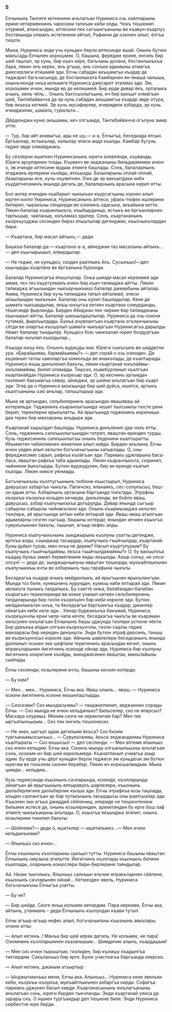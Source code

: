 ### 5

Елчынынъ Тантиге кеткенини анълагъан Нуриниса озь хаялларыны ерине кетирмекнинъ чаресини тапкъан киби олды.
Чокъ тюшюнип отурмай, апансыздан, аптесини пек сагъынгъаныны ве къавун-къарпуз бостанында олмакъ истегенини айтып, Рафикни де озюнен алып, ёлгъа тюшти.

Мына, Нуриниса энди учь куньден берли аптесинде яшай.
Онынъ бутюн макъсады Ёлчынен корюшмек.
О, башына, фередже ерине, енгиль бир шей ташлап, эр кунь, бир къач кере, багъчаны долана, бостанлыкъкъа бара, лякин энъ керек, энъ агъыр, энъ сонъки адымыны атмагъа джесюрлиги етишмей эди.
Ёлчы сабадан акъшамгъа къадар де тиджарет багъчасында, де бостанлыкъта Камбарнен ян-янаша чалыша, онынъчюнде онъа кельмеге Нуриниса джесарет эталмаз эди.
Эм, корюшмек ичюн, мында ер де келишмей.
Бир ерде дивар ёкъ, орталыкъ ачыкъ, кенъ чёль...
Онынъ бахтсызлыгъына, ич бир вакъыт олмагъан шей, Тантибайвачча да эр кунь сабадан акъшамгъа къадар эвде отура, бир якъкъа кетмей.
Эр кунь мусафирлер, ичеридеки азбарда, эр кунь ичкиджилик, шамата, гурюльти...

Дёрдюнджи куню акъшамы, кеч олгъанда, Тантибайвачча огълуна эмир этти:

— Тур, бар айт анавыгъа, ады не шу,— а-а, Ёлчыгъа, беседкада ятсын.
Ёргъанлар, ястыкълар, халылар эписи анда къалды.
Камбар бугунь гедже эвде олмайджакъ.

Бу сёзлерни ишиткен Нуринисанынъ юреги алевленди, къуванды.
Юреги арзуларнен толды.
Къуванч ве эеджаныны бильдирмемек ичюн о, эв ичинде аптесине ярдым этмеге башлады.
Сонъ, балаларнынъ ятаджакъ ерлерини къойды, яткъызды.
Базыларыны оплай-оплай, базыларыны исе, кучь-къуветнен.
Озю де эр вакъытдаки киби къудапчесининъ янында дегиль де, балаларнынъ арасына кирип ятты.

Бол антер ичинден къабарып чыкъкъан къурсагъыны зорнен алып юрген юклю Умриниса, Нуринисанынъ аптеси, уфакъ-тюфек ишлерини битирип, чыракъны сёндюрди ве озюнинъ одасына, акъайына кетти.
Лякин балалар къаранлыкъта, къыбырданыр, ястыкъ ве ёргъанларнен тартышыр, чаяланыр, юкъламаз эдилер.
Сонъ, къартананынъ къоркъузуджы сесинден бираз ятыштылар дегенджек, къызчыкълардан бири:

— Къартана, бир масал айтынъ,— деди.

Башкъа балалар да:— къартана-а-а, айнеджии таз масалыны айтынъ...— деп къычырышып, ялвардылар.

— Не гедже, не кунъдюз, сизден раатлыкъ ёкъ.
Сусынъыз!—деп къычырды къартана ве ёргъанына бурюнди.

Балалар Нуринисагъа япыштылар.
Онъа шимди масал керекмей эди амма, тез-тез къуртулмакъ ичюн бир къач тапмаджа айтты.
Лякин тапмаджа агъызындан чыкъарчыкъмаз балалар джевабыны айталар.
Амма, Нуриниса бир кучь тапмаджа тапып айталмай, эписи акъылындан чыкъкъан.
Балалар оны кулип башладылар.
Кене де шамата чыкъардылар, янъы юкъугъа кеткен къартана сомурданды, тёшегинде фырланды.
Бирден Абиджан пек чиркин бир тапмаджаны къычырып айтты.
Балалар шакъылдаштылар.
Нуриниса да озь-озюни тутамай, фыркъылдады.
Бунъа ачувлангъан къартана огъланчыкъны сёгди ве оларгъа къошулып шамата чыкъаргъан Нуринисагъа дарылды.
Ниает балалар тындылар.
Куньдюз бою чанкъалап-юрип болдургъан балалар юкълап къалдылар...

Къызда юкъу ёкъ.
Онъннъ вуджуды яна.
Юреги сыкъсыкъ ве шиддетли ура.
«Барайыммы, бармайыммы?» — деп сорай о озь озюнден.
Де къуванып татлы хаялларгъа комюльди ве яныкълады, де къалтырады.
Нуриниса яхшы динъленип бакъты, лякин къартанай юкълаймы-юкъламаймы, билип оламады.
Тишсиз, къамбурланып къалгъан къартанайдан Нуриниса къоркъар эди.
О, эр кеснинъ артындан гизленип бакъмагъа север, айнеджи, эр шейни анълагъан бир къарт эди.
Эгер де о Нуриниса акъкъында бир шей дуйса, ишитсе, артыкъ къалгъаныны озю анълар, тапыштырыр эди.

Мына эв артындан, сельбилернинъ арасындан явашяваш ай котерильди.
Гедженинъ къаранлыгъында чешит тылсымлы тюсте ренк берип, тереклерни ярыкълатты.
Ай ярыгъында гедженинъ корюниши даа терен бир манзараны анъдыра эди.

Къартанай хырылдап башлады.
Нуриниса динъленип даа чокъ ятты.
Сонъ, гедженинъ салкъынлыгъындан титреп, яваштан еринден турды.
Кузь геджесининъ салкъынлыгъы онынъ беденини къалтыратты.
Ильмектен чабикликнен жекетини алып кийди.
Бирден акълына, Ёлчы ичюн уйден алып кельген богъчачыгъыны хатырлады.
О, оны фереджесиме сарып, рафкъа къойгъан эди.
Пармакъ уджларына баса-баса, яваштан рафкъа таба адымлады.
Лякин къаранлыкъта, сюринип, чайникни йыкътырды.
Бутюн вуджудунен, бир ан еринде къатып къалды.
Лякин кимсе уянмады.

Богъчачыкъны къолтугъынынъ тюбюне къыстырып, Нуриниса давушсыз азбаргъа чыкъты.
Папичсиз, яланаякъ, сес-солукъсыз, беш-он адым атты.
Азбарнынъ ортасына баргъанда токътады.
Этрафны къоркъа-къоркъа козьден кечирди, динъленди, ве бойле яваш, давушсыз, азбар къапучыкъкъа догърулды.
Дивар янында сыгъыр сабырлы-сабырлы чайнакълана эди.
Онынъ къырмызыджа кельген тюклери, ай ярыгъында алтын киби ялтырай эди.
Яваш-яваш атылгъан адымларны сезген сыгъыр, башыны котерди, янындан кечкен къызгъа сувукълыкнен бакъты, пышнап, агъыр нефес алды.

Нуриниса къапучыкънынъ зынджырына къолуны узатты дегендже, арткъа алды, «зынджыр тасырдар, къапучыкъ гъыйчылдар, къартанай буны дуйып турар, мен онъа не дерим?
Насыл къуртулурым?
Бу къапучыкъ гъыйчылдаймы, ёкъса гъыйчылдамаймы?» О, бу вакъыткъа къадар бунъа эмиет бермегенине янды-якъылды.
Ахыр сонъу, не олса-олсун!
— деди де, зынджырчыкъны яваштан тюшюрди, мукъайтлыкънен къапучыкнъы ачты ве азбарнынъ тыш тарафына чыкъты.

Беседкагъа къадар ачыкъ мейданлыкъ, ай ярыгъынен ярыкълангъан.
Мында тоз биле, кунешнинъ нурундан, кумюш киби ялтырай эди.
Лякин авлакъта тыныкъ талдалыкъ.
Бу саатте онъа, балабандан-балабан къарагъач тереклеринде ве кокке узанып кеткен сельбилернинъ талдаларында бир гизли къоркъунч бар киби корюле эди.
Бутюн мейданлыкътан онъа, та беседкагъа баргъангъа къадар, джинлер ойнагъан киби келе эди...
Кенар буджакъкъа бакъмай, Нуриниса, къоркъунчлы ерни чапа-чапа кечти, беседкагъа чыкъты ве къараман юкъсунен юкълагъан Ёлчынынъ башы уджунда тизлери устюне чёкти.
Бир дакъкъа алдын олгъан къоркъунчлы, гизли-сырлы гедже манзарасы бир кереден денъишти.
Энди бутюн этраф дерсинъ, таныш ве къоркъунчсыз корюле эди.
Айнынъ шавлелери беседканынъ янында далланып оськен эки шефтали терегининъ арасындан кечип, онынъ япракъларынен йигитнинъ юзюнде ойнар эди, Нуриниса бир къолуны йигитнинъ кокрегине къойды, экинджисинен яваштаи, манълайыны сыйпады.

Ёлчы сескенди, козьлерини ачты, башыны кескин котерди.

— Бу ким?

— Мен...
мен...
Нуриниса, Ёлчы ака.
Яваш олынъ...
яваш..— Нуриниса юзюни йигитнинъ юзюне якъынлаштырды.

— Сизсизми?
Сиз мындасызмы?
— тааджипленип, эеджаннен сорады Ёлчы.
— Сиз мында не ичюн кельдинъиз?
Бильселер, сиз не япарсыз?
Масхара олурмыз.
Меним сизге не кереклигим бар?
Мен тек ыргъатынъызым...
Сиз пек енгиль тюшюнесиз.

— Не экен, ыргъат адам дегильми ёкъса?
Сиз бизим тувгъанымызсынъыз...
— Сувукътанмы, ёкъса эеджанданмы Нуриниса къалтыраты — Сиз яхшысыз!
— деп сесленди.
— Мен аптеме ялынъыз сиз ичюн кельдим.
Ёлчы ака.
Сизинъ мында олгъанынъызны анълагъан сонъ, козюме ич бир шей корюльмеди.
Къанатланып учмагъа азыр эдим.
Бу ерде учь-дёрт куньден берли геджеси эм куньдюзи эм бутюн юрегим ве гонълюм сизнен берабер.
Лякин ич корюшалмадым.
Мына шимди...
кельдим...

Кузь геджесинде къызнынъ сачларында, юзюнде, къолларында ойнагъан ай ярыгъынынъ ялтыравукъ шавлелери, къызнынъ дюльберлигине дюльберлик къоша эди.
Ёлчы этрафкъа козь ташлады, ельден саллангъан эр бир путакънынъ тасырдысы оны раатсызлар эди.
Къызнен эки агъыз джиддий сёйлениш, илериде не тюшюнгенини бильмек истесе де, онынъ козьлеринден, арекетинден бу ерге бош лаф этмеге чыкъкъаныны анълады.
О, къызгъа якъынджа эгилип, онынъ козьлерике тикилип бакъты:

— Шойлеми?— деди о, ишитилер — ишитильмез...— Мен ичюн кельдинъизми?

— Ялынъыз сиз ичюн...

Ёлчы къызнынъ къолларыны сыкъып тутты.
Нуриниса башыны яваштан Ёлчынынъ омузына эгильтти.
Йигигнинъ къоллары къызнынъ белини къаплады, оларнынъ кокюслери бири-бирлерине таяндылар.

Ай.
Назик тынчлыкъ.
Ялынъыз салкъын ельчик япракъларнен сёйлене, къызнынъ сачларынен ойнай... 
Кетмезден эвель, Нуриниса богъчачыкъны Ёлчыгъа узатты.

— Бу не?

— Бир шейде.
Сизге янъы кольмек кетирдим.
Пара керекми, Ёлчы ака, айтынъ, утанманъ – деди Ёлчынынъ къолундан къави тутып.

Елчы агъыр-агъыр нефес алып, богъчачыкъны къызнынъ аякълары огюне атты:

— Алып кетинъ..!
Манъа бир шей керек дегиль.
Не кольмек, не пара!
Озюмнинъ къолларымнен къазанырым...
Шимдичик алынъ, къардашым!

— Мен сиз ичюн тырыштым, гизлиден, бир къомшу къадынгъа тиктирдим.
Сакъланъыз бир ерге.
Буюк участкагьа баргъанда киерсиз.

— Алып кетинъ, джаным агъыртыр.

— Ынджытманъыз мени, Елчы ака.
Алынъыз...
Нуриниса кене эвельки киби, къоркъа-къоркъа, мукъайтлыкънен азбаргъа кирди.
Софагъа пармакъ уджунен басып кирди.
Къартанасынынъ юкълагъаныны анълагъан сонь, юреги бирден тынчланды.
Энди къартанай уянса да зарары скъ.
О ишнен тургъандыр деп тюшюне биле.
Энди Нуриниса сербестче юре берди.
